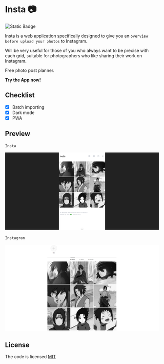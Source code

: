 # Insta 📷

![Static Badge](https://img.shields.io/badge/license-MIT-brightgreen?label=LICENSE)

Insta is a web application specifically designed to give you an `overview before upload your photos` to Instagram.

Will be very useful for those of you who always want to be precise with each grid, suitable for photographers who like sharing their work on Instagram.

Free photo post planner.

**[Try the App now!](https://insta-adydetra.vercel.app)**

## Checklist

- [x] Batch importing
- [x] Dark mode
- [x] PWA

## Preview

`Insta`

![Photo](public/testimonial-insta.png)

`Instagram`

![Photo](public/testimonial-instagram.PNG)

## License

The code is licensed [MIT](LICENSE)
